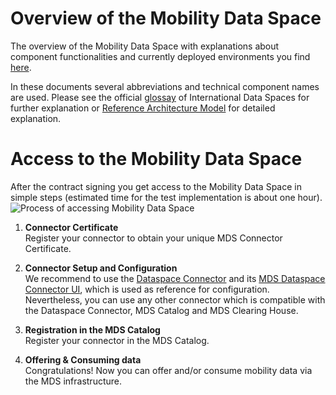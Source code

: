 # Overview of the Mobility Data Space 
The overview of the Mobility Data Space with explanations about component functionalities and currently deployed environments you find [here](https://github.com/Mobility-Data-Space/mobility-data-space/wiki/0.-MDS-Architecture,-Components-and-Stages).

In these documents several abbreviations and technical component names are used. Please see the official [glossay](https://github.com/International-Data-Spaces-Association/IDS-G/blob/main/Glossary/README.md) of International Data Spaces for further explanation or [Reference Architecture Model](https://github.com/International-Data-Spaces-Association/IDS-RAM_4_0) for detailed explanation.


# Access to the Mobility Data Space 
After the contract signing you get access to the Mobility Data Space in simple steps (estimated time for the test implementation is about one hour).
![Process of accessing Mobility Data Space](https://user-images.githubusercontent.com/91048868/178003112-5814af5e-8927-4b52-8411-c6ddda2eda3b.jpg "Process of accessing Mobility Data Space")


1. **Connector Certificate**  
Register your connector to obtain your unique MDS Connector Certificate.


2. **Connector Setup and Configuration**  
We recommend to use the [Dataspace Connector](https://github.com/International-Data-Spaces-Association/DataspaceConnector) and its [MDS Dataspace Connector UI](https://github.com/Mobility-Data-Space/DataspaceConnectorUI/releases), which is used as reference for configuration. Nevertheless, you can use any other connector which is compatible with the Dataspace Connector, MDS Catalog and MDS Clearing House.


3. **Registration in the MDS Catalog**  
Register your connector in the MDS Catalog.


4. **Offering & Consuming data**  
Congratulations! Now you can offer and/or consume mobility data via the MDS infrastructure.